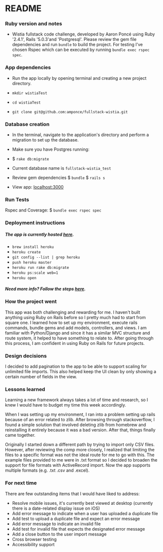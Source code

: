 # README

### Ruby version and notes

* Wistia fullstack code challenge, developed by Aaron Poncé using Ruby '2.4.1', Rails '5.0.3'and 'Postgresql'. Please review the gem file dependencies and run `bundle` to build the project. For testing I've chosen Rspec which can be executed by running  ``bundle exec rspec spec``.

### App dependencies

* Run the app locally by opening terminal and creating a new project directory.

* `mkdir wistiaTest`
* `cd wistiaTest`
* `git clone git@github.com:amponce/fullstack-wistia.git`

### Database creation

* In the terminal, navigate to the application's directory and perform a migration to set up the database.
* Make sure you have Postgres running:

* $ `rake db:migrate`
* Current database name is ``fullstack-wistia_test``

* Review gem dependencies
$  `bundle`
$  `rails s`
* View app: [localhost:3000](http://localhost:3000/)

### Run Tests

Rspec and Coverage: $ ``bundle exec rspec spec``

### Deployment instructions

##### The app is currently hosted [here](https://blooming-wildwood-69662.herokuapp.com/).

* `brew install heroku`
* `heroku create`
* `git config --list | grep heroku`
* `push heroku master`
* `heroku run rake db:migrate`
* `heroku ps:scale web=1`
* `heroku open`

##### Need more info? Follow the steps [here](https://devcenter.heroku.com/articles/getting-started-with-rails5).

###  How the project went

This app was both challenging and rewarding for me. I haven't built anything using Ruby on Rails before so I pretty much had to start from square one. I learned how to set up my environment, execute rails commands, bundle gems and add models, controllers, and views. I am familiar with Python/Django and since it has a similar MVC structure and route system, it helped to have something to relate to. After going through this process, I am confident in using Ruby on Rails for future projects.

### Design decisions

I decided to add pagination to the app to be able to support scaling for unlimited file imports. This also helped keep the UI clean by only showing a certain number of fields in the view.

### Lessons learned

Learning a new framework always takes a lot of time and research, so I knew I would have to budget my time this week accordingly.

When I was setting up my environment, I ran into a problem setting up rails because of an error related to zlib. After browsing through stackoverflow, I found a simple solution that involved deleting zlib from homebrew and reinstalling it entirely because it was a bad version. After that, things finally came together.

Originally I started down a different path by trying to import only CSV files. However, after reviewing the comp more closely, I realized that limiting the files to a specific format was not the ideal route for me to go with this. The example files provided to me were in .txt format so I decided to broaden the support for file formats with ActiveRecord import. Now the app supports multiple formats (e.g. .txt .csv and .excel).

### For next time

There are few outstanding items that I would have liked to address:

* Resolve mobile issues, it's currently best viewed at desktop (currently there is a date-related display issue on iOS)
* Add error message to indicate when a user has uploaded a duplicate file
* Add test to upload a duplicate file and expect an error message
* Add error message to indicate an invalid file
* Add test for invalid file that expects the designated error message
* Add a close button to the user import message
* Cross browser testing
* Accessibility support
